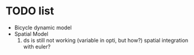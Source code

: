 # TODO list

- Bicycle dynamic model
- Spatial Model
    1. ds is still not working (variable in opti, but how?) spatial integration with euler?
